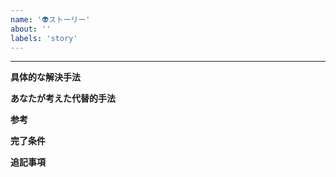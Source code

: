 ```yaml
---
name: '👽ストーリー'
about: ''
labels: 'story'
---
```


****

**具体的な解決手法**

**あなたが考えた代替的手法**

**参考**

**完了条件**

**追記事項**

